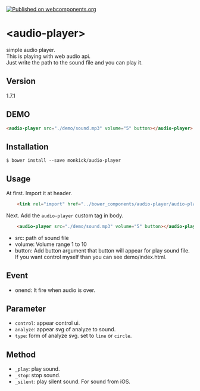 [![Published on webcomponents.org](https://img.shields.io/badge/webcomponents.org-published-blue.svg)](https://www.webcomponents.org/element/monkick/audio-player)

# \<audio-player\>

simple audio player.  
This is playing with web audio api.  
Just write the path to the sound file and you can play it.

## Version
1.7.1

## DEMO

<!--
```html
<custom-element-demo>
  <template>
    <script src="../webcomponentsjs/webcomponents-lite.js"></script>
    <link rel="import" href="audio-player.html">
    <next-code-block></next-code-block>
  </template>
</custom-element-demo>
```
-->
```html
<audio-player src="./demo/sound.mp3" volume="5" button></audio-player>
```

## Installation

```
$ bower install --save monkick/audio-player
```

## Usage

At first. Import it at header.  

```html
    <link rel="import" href="../bower_components/audio-player/audio-player.html">
```

Next. Add the `audio-player` custom tag in body.

```html
    <audio-player src="./demo/sound.mp3" volume="5" button></audio-player>
```

* src: path of sound file
* volume: Volume range 1 to 10
* button: Add button argument that button will appear for play sound file. If you want control myself than you can see demo/index.html.

## Event

* onend: It fire when audio is over.

## Parameter

* `control`: appear control ui.
* `analyze`: appear svg of analyze to sound.
* `type`: form of analyze svg. set to `line` or `circle`.


## Method

* `_play`: play sound.
* `_stop`: stop sound.
* `_silent`: play silent sound. For sound from iOS.